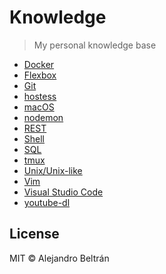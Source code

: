 # Knowledge

> My personal knowledge base

* [Docker](docker.md)
* [Flexbox](flexbox.md)
* [Git](git.md)
* [hostess](hostess.md)
* [macOS](macos.md)
* [nodemon](nodemon.md)
* [REST](rest.md)
* [Shell](shell.md)
* [SQL](sql.md)
* [tmux](tmux.md)
* [Unix/Unix-like](unix.md)
* [Vim](vim.md)
* [Visual Studio Code](visual-studio-code.md)
* [youtube-dl](youtube-dl.md)

## License

MIT © Alejandro Beltrán
